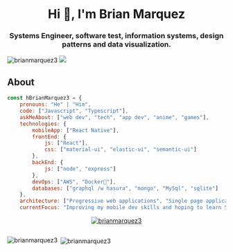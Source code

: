  <h1 align="center">Hi 👋, I'm Brian Marquez</h1> 
<h3 align="center">Systems Engineer, software test, information systems, design patterns and data visualization.</h3>

<p align="left"> <img src="https://komarev.com/ghpvc/?username=brianmarquez3&label=Profile%20views&color=0e75b6&style=flat" alt="brianmarquez3" /> 
<img src="https://img.shields.io/github/followers/BrianMarquez3?label=Follow&style=social" /> 
</p>

## About

```javascript
const hBrianMarquez3 = {
    pronouns: "He" | "Him",
    code: ["Javascript", "Typescript"],
    askMeAbout: ["web dev", "tech", "app dev", "anime", "games"],
    technologies: {
        mobileApp: ["React Native"],
        frontEnd: {
            js: ["React"],
            css: ["material-ui", "elastic-ui", "semantic-ui"]
        },
        backEnd: {
            js: ["node", "express"]
        },
        devOps: ["AWS", "Docker🐳"],
        databases: ["graphql /w hasura", "mongo", "MySql", "sqlite"]
    },
    architecture: ["Progressive web applications", "Single page applications"],
    currentFocus: "Improving my mobile dev skills and hoping to learn Swift.",

```

<p align="center"> <a href="https://github.com/ryo-ma/github-profile-trophy"><img src="https://github-profile-trophy.vercel.app/?username=brianmarquez3" alt="brianmarquez3" /></a> </p>

<p align="left"> <a href="https://twitter.com/" target="blank"><img src="https://img.shields.io/twitter/follow/?logo=twitter&style=for-the-badge" alt="" /></a> </p>



<p><img align="left" src="https://github-readme-stats.vercel.app/api/top-langs?username=brianmarquez3&show_icons=true&locale=en&layout=compact" alt="brianmarquez3" /></p>

<p>&nbsp;<img align="center" src="https://github-readme-stats.vercel.app/api?username=brianmarquez3&show_icons=true&locale=en" alt="brianmarquez3" /></p>

<!--<p><img align="center" src="https://github-readme-streak-stats.herokuapp.com/?user=brianmarquez3&" alt="brianmarquez3" /></p>-->
